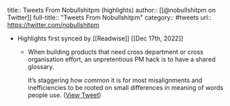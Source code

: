 title:: Tweets From Nobullshitpm (highlights)
author:: [[@nobullshitpm on Twitter]]
full-title:: "Tweets From Nobullshitpm"
category:: #tweets
url:: https://twitter.com/nobullshitpm

- Highlights first synced by [[Readwise]] [[Dec 17th, 2022]]
	- When building products that need cross department or cross organisation effort, an unpretentious PM hack is to have a shared glossary.
	  
	  It’s staggering how common it is for most misalignments and inefficiencies to be rooted on small differences in meaning of words people use. ([View Tweet](https://twitter.com/nobullshitpm/status/1562155953436368896))